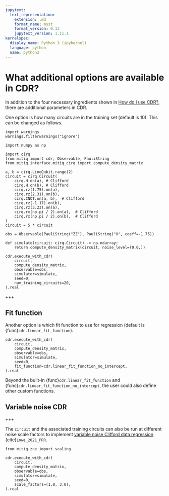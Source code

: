 ```yaml
---
jupytext:
  text_representation:
    extension: .md
    format_name: myst
    format_version: 0.13
    jupytext_version: 1.11.1
kernelspec:
  display_name: Python 3 (ipykernel)
  language: python
  name: python3
---
```


# What additional options are available in CDR?

In addition to the four necessary ingredients shown in [How do I use CDR?](cdr-1-intro.md), there are additional parameters in CDR.

One option is how many circuits are in the training set (default is 10). This can be changed as follows.

```{code-cell} ipython3
import warnings
warnings.filterwarnings("ignore")

import numpy as np

import cirq
from mitiq import cdr, Observable, PauliString
from mitiq.interface.mitiq_cirq import compute_density_matrix

a, b = cirq.LineQubit.range(2)
circuit = cirq.Circuit(
    cirq.H.on(a), # Clifford
    cirq.H.on(b), # Clifford
    cirq.rz(1.75).on(a),
    cirq.rz(2.31).on(b),
    cirq.CNOT.on(a, b),  # Clifford
    cirq.rz(-1.17).on(b),
    cirq.rz(3.23).on(a),
    cirq.rx(np.pi / 2).on(a),  # Clifford
    cirq.rx(np.pi / 2).on(b),  # Clifford
)
circuit = 5 * circuit

obs = Observable(PauliString("ZZ"), PauliString("X", coeff=-1.75))

def simulate(circuit: cirq.Circuit) -> np.ndarray:
    return compute_density_matrix(circuit, noise_level=(0.0,))

cdr.execute_with_cdr(
    circuit,
    compute_density_matrix,
    observable=obs,
    simulator=simulate,
    seed=0,
    num_training_circuits=20,
).real
```

+++

## Fit function

Another option is which fit function to use for regression (default is {func}`cdr.linear_fit_function`).
```{code-cell} ipython3
cdr.execute_with_cdr(
    circuit,
    compute_density_matrix,
    observable=obs,
    simulator=simulate,
    seed=0,
    fit_function=cdr.linear_fit_function_no_intercept,
).real
```

Beyond the built-in {func}`cdr.linear_fit_function` and {func}`cdr.linear_fit_function_no_intercept`,
the user could also define other custom functions.

## Variable noise CDR

+++

The `circuit` and the associated training circuits can also be run at different noise scale factors to implement [variable noise Clifford data regression](https://arxiv.org/abs/2011.01157) {cite}`Lowe_2021_PRR`.

```{code-cell} ipython3
from mitiq.zne import scaling

cdr.execute_with_cdr(
    circuit,
    compute_density_matrix,
    observable=obs,
    simulator=simulate,
    seed=0,
    scale_factors=(1.0, 3.0),
).real
```
